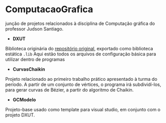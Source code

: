 # ComputacaoGrafica

junção de projetos relacionados à disciplina de Computação gráfica do professor Judson Santiago.

* **DXUT**

Biblioteca originária do [repositório original](https://github.com/JudsonSS/CG), exportado como biblioteca estática `.lib`
Aqui estão todos os arquivos de configuração básica para utilizar dentro de programas

* **CurvasChaikin**

Projeto relacionado ao primeiro trabalho prático apresentado à turma do período.
A partir de um conjunto de vértices, o programa irá subdividí-los, para gerar curvas de Bézier, a partir do algoritmo de Chaikin.

* **GCModelo**

Projeto-base usado como template para visual studio, em conjunto com o projeto DXUT.
